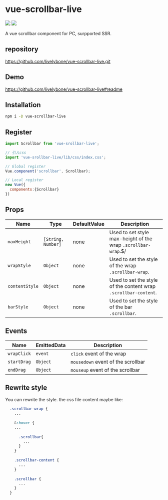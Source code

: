 # vue-scrollbar-live 
<img src="https://img.shields.io/badge/vue--scrollbar--live-static-blue.svg"> <img src="https://img.shields.io/badge/gzip-2.08kb-green.svg">

A vue scrollbar component for PC, surpported SSR.

## repository
https://github.com/livelybone/vue-scrollbar-live.git

## Demo
https://github.com/livelybone/vue-scrollbar-live#readme

## Installation
```bash
npm i -D vue-scrollbar-live
```

## Register
```js
import Scrollbar from 'vue-srollbar-live';

// 引入css
import 'vue-srollbar-live/lib/css/index.css';

// Global register
Vue.component('scrollbar', Scrollbar);

// Local register
new Vue({
  components:{Scrollbar}
})
```

## Props
| Name          | Type                                      | DefaultValue         | Description  |
| ------------- | ----------------------------------------- | -------------------- | ------------ |
| `maxHeight`   | `[String, Number]`                        | none                 | Used to set style max-height of the wrap `.scrollbar-wrap`.$/ |
| `wrapStyle`   | `Object`                                  | none                 | Used to set the style of the wrap `.scrollbar-wrap`. |
| `contentStyle`| `Object`                                  | none                 | Used to set the style of the content wrap `.scrollbar-content`. |
| `barStyle`    | `Object`                                  | none                 | Used to set the style of the bar `.scrollbar`. |

## Events
| Name                  | EmittedData           | Description                                       |
| --------------------- | --------------------- | ------------------------------------------------- |
| `wrapClick`           | `event`               | `click` event of the wrap                         |
| `startDrag`           | `Object`              | `mousedown` event of the scrollbar                |
| `endDrag`             | `Object`              | `mouseup` event of the scrollbar                  | 

## Rewrite style
You can rewrite the style. the css file content maybe like:
```scss
  .scrollbar-wrap {
    ...
    
    &:hover {
    ...
    
      .scrollbar{
        ... 
      }
    }
  
    .scrollbar-content {
      ...
    }
  
    .scrollbar {
      ...
    }
  }
```